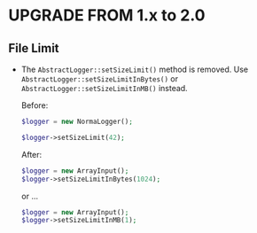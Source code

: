 UPGRADE FROM 1.x to 2.0
=======================

File Limit
-------

 * The `AbstractLogger::setSizeLimit()` method is removed. Use
   `AbstractLogger::setSizeLimitInBytes()` or `AbstractLogger::setSizeLimitInMB()`
   instead.

   Before:

   ```php
   $logger = new NormaLogger();

   $logger->setSizeLimit(42);
   ```

   After:

   ```php
   $logger = new ArrayInput();
   $logger->setSizeLimitInBytes(1024);
   ```

   or ...

   ```php
   $logger = new ArrayInput();
   $logger->setSizeLimitInMB(1);
   ```
